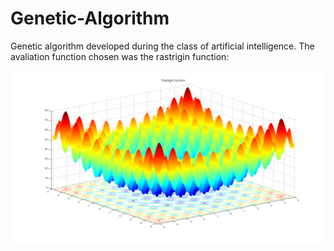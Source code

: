 # Genetic-Algorithm
Genetic algorithm developed during the class of artificial intelligence.
The avaliation function chosen was the rastrigin function:

![rastringin function](https://github.com/rafaelviniciusoliveira/Genetic-Algorithm/blob/main/Rastrigin_function.png)
